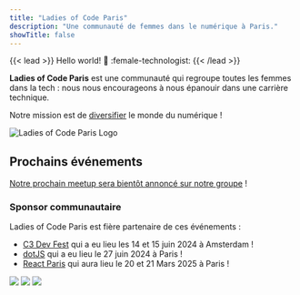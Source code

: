 ```yaml
---
title: "Ladies of Code Paris"
description: "Une communauté de femmes dans le numérique à Paris."
showTitle: false
---
```


{{< lead >}}
Hello world! :wave: :female-technologist:
{{< /lead >}}

  <div class="h-1 bg-gradient-to-r to-primary-500 via-secondary-500 from-ternary-500"></div>

<strong>Ladies of Code Paris</strong> est une communauté qui regroupe toutes les femmes dans la tech : nous nous encourageons à nous épanouir dans une carrière technique.

Notre mission est de <u>diversifier</u> le monde du numérique !


<div class="flex justify-center">
  <img class="object-contain h-48 w-96" src="/presse/LOC-logo-vect-no-margin.svg" alt="Ladies of Code Paris Logo">
</div>

## Prochains événements

[Notre prochain meetup sera bientôt annoncé sur notre groupe](https://www.meetup.com/fr-FR/ladies-of-code-paris/events) !
### Sponsor communautaire

Ladies of Code Paris est fière partenaire de ces événements :
- [C3 Dev Fest](https://c3fest.com/) qui a eu lieu les 14 et 15 juin 2024 à Amsterdam !
- [dotJS](https://www.dotjs.io/) qui a eu lieu le 27 juin 2024 à Paris !
- [React Paris](https://react.paris/) qui aura lieu le 20 et 21 Mars 2025 à Paris !


<div class="flex gap-4 justify-center">
  <a href="https://www.dotjs.io/" target="_blank" rel="noopener" class="h-24 prose"><img class="object-contain w-24 h-24 m-0" src="partenaires/dotjs.png" /></a>
  <a href="https://c3fest.com/" target="_blank" rel="noopener" class="prose h-24"><img class="object-contain h-24" src="partenaires/c3fest.png" /></a>
  <a href="https://react.paris/" target="_blank" rel="noopener" class="prose h-24"><img class="object-contain h-24" src="partenaires/reactParis.png" /></a>
</div>



